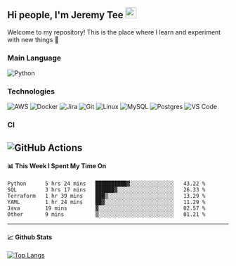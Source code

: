 ## Hi people, I'm Jeremy Tee <img src="https://media.giphy.com/media/hvRJCLFzcasrR4ia7z/giphy.gif" width="25px">

Welcome to my repository! This is the place where I learn and experiment with new things :rofl:

### Main Language
![Python](https://img.shields.io/badge/-Python-fff?&logo=python)

### Technologies

![AWS](https://img.shields.io/badge/-AWS-fff?&logo=Amazon-AWS&logoColor=232F3E)
![Docker](https://img.shields.io/badge/-Docker-fff?&logo=Docker)
![Jira](https://img.shields.io/badge/-Jira-fff?&logo=jira-software&logoColor=0052CC)
![Git](http://img.shields.io/badge/-Git-eee?style=flat-square&logo=git&logoColor=F05032)
![Linux](https://img.shields.io/badge/-Linux-fff?&logo=linux&logoColor=000)
![MySQL](https://img.shields.io/badge/mysql-fff.svg?logo=mysql&logoColor=000")
![Postgres](https://img.shields.io/badge/postgres-fff.svg?logo=postgresql&logoColor=white")
![VS Code](http://img.shields.io/badge/-VS%20Code-eee?style=flat-square&logo=visual-studio-code&logoColor=007ACC)

### CI
![GitHub Actions](https://img.shields.io/badge/githubactions-fff.svg?logo=githubactions&logoColor=white")
---

#### 📊 **This Week I Spent My Time On**
<!--START_SECTION:waka-->

```text
Python      5 hrs 24 mins   ██████████▓░░░░░░░░░░░░░░   43.22 %
SQL         3 hrs 17 mins   ██████▓░░░░░░░░░░░░░░░░░░   26.33 %
Terraform   1 hr 39 mins    ███▒░░░░░░░░░░░░░░░░░░░░░   13.29 %
YAML        1 hr 24 mins    ██▓░░░░░░░░░░░░░░░░░░░░░░   11.29 %
Java        19 mins         ▓░░░░░░░░░░░░░░░░░░░░░░░░   02.57 %
Other       9 mins          ▒░░░░░░░░░░░░░░░░░░░░░░░░   01.21 %
```

<!--END_SECTION:waka-->


---

#### 📈 **Github Stats**
[![Top Langs](https://github-readme-stats.vercel.app/api?username=jeremytee97&show_icons=true&count_private=true&hide_title=true&include_all_commits=true)](https://github.com/jeremytee97)
